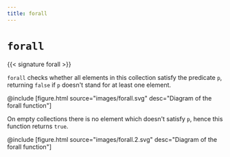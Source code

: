 ```yaml
---
title: forall
---
```


# `forall`

{{< signature forall >}}

`forall` checks whether all elements in this collection satisfy the predicate `p`, returning `false` if `p` doesn't stand for at least one element.

@include [figure.html source="images/forall.svg" desc="Diagram of the forall function"]

On empty collections there is no element which doesn't satisfy `p`, hence this function returns `true`.

@include [figure.html source="images/forall.2.svg" desc="Diagram of the forall function"]

